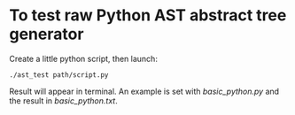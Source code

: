 # To test raw Python AST abstract tree generator

Create a little python script, then launch:
```
./ast_test path/script.py
```

Result will appear in terminal.
An example is set with *basic_python.py* and the result in *basic_python.txt*.